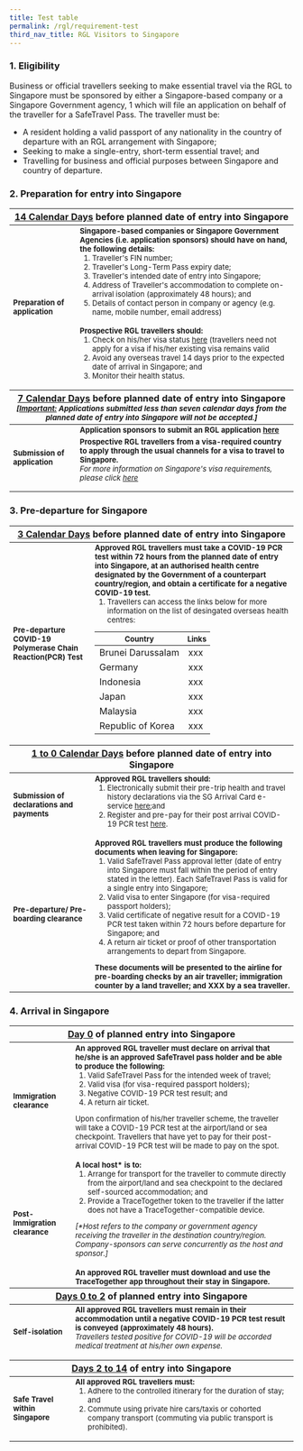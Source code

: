 ```yaml
---
title: Test table
permalink: /rgl/requirement-test
third_nav_title: RGL Visitors to Singapore
---
```


### 1. Eligibility 

Business or official travellers seeking to make essential travel via the RGL to Singapore must be sponsored by either a Singapore-based company or a Singapore Government agency, 1 which will file an application on behalf of the traveller for a SafeTravel Pass. The traveller must be:
 - A resident holding a valid passport of any nationality in the country of departure with an RGL arrangement with Singapore;
 - Seeking to make a single-entry, short-term essential travel; and
 - Travelling for business and official purposes between Singapore and country of departure.

### 2. Preparation for entry into Singapore

<table>
<thead>
  <tr>
    <th colspan="2" style="font-size:16px;"><b><u>14 Calendar Days</u></b> before planned date of entry into Singapore</th>
    <!-- <th>Scenarios</th>
   <th>Charging Policy for C+ treatment</th> -->
  </tr>
</thead>
<tbody>
  <tr>
    <td rowspan="2" style="font-size:13px;"><b>Preparation of application</b></td>
    <td style="font-size:13px;"><b>Singapore-based companies or Singapore Government Agencies (i.e. application sponsors) should have on hand, the following details:</b>
      <ol style="margin-top:0px;">
      <li style="font-size:13px; margin-top:0px;"> Traveller's FIN number;</li>
      <li style="font-size:13px; margin-top:0px;"> Traveller's Long-Term Pass expiry date;</li>
      <li style="font-size:13px; margin-top:0px;"> Traveller's intended date of entry into Singapore;</li>
      <li style="font-size:13px; margin-top:0px;"> Address of Traveller's accommodation to complete on-arrival isolation (approximately 48 hours); and</li>
      <li style="font-size:13px; margin-top:0px;"> Details of contact person in company or agency (e.g. name, mobile number, email address)</li>
      </ol>      
    </td>
  </tr>
  <tr>
  <td style="font-size:13px;"><b> Prospective RGL travellers should:</b>
 <ol style="margin-top:0px;">
      <li style="font-size:13px; margin-top:0px;"> Check on his/her visa status <a href="https://www.eservices.ica.gov.sg/esvclandingpage/save">here</a> (travellers need not apply for a visa if his/her existing visa remains valid</li>
      <li style="font-size:13px; margin-top:0px;"> Avoid any overseas travel 14 days prior to the expected date of arrival in Singapore; and</li>
      <li style="font-size:13px; margin-top:0px;"> Monitor their health status.</li>
      </ol>        
   </td>
  </tr>
  <thead>
  <tr>
    <th colspan="2" style="font-size:16px;"><b><u>7 Calendar Days</u></b> before planned date of entry into Singapore
       <p style="font-size:13px; margin-top:0px; margin-bottom:0px;"><i>[<b><u>Important:</u></b> Applications submitted less than seven calendar days from the planned date of entry into Singapore will not be accepted.]</i></p>
       </th>
  </tr>
  </thead>
  <tr>
    <td rowspan="2" style="font-size:13px;"><b>Submission of application</b></td>
    <td style="font-size:13px;"><b>Application sponsors to submit an RGL application <a href="/apply-now"> here</a></b>
    </td>
  </tr>
  <tr>
  <td style="font-size:13px;"><b> Prospective RGL travellers from a visa-required country to apply through the usual channels for a visa to travel to Singapore. </b>
    <p style=" font-size:13px; margin-top:0px;"><i>For more information on Singapore's visa requirements, please click <a href="https://www.ica.gov.sg/visitor/visitor_entryvisa"> here </a></i> </p>
   </td>
  </tr>
</tbody>
</table>

### 3. Pre-departure for Singapore

<table>
<thead>
  <tr>
    <th colspan="2" style="font-size:16px;"><b><u>3 Calendar Days</u></b> before planned date of entry into Singapore</th>
    <!-- <th>Scenarios</th>
   <th>Charging Policy for C+ treatment</th> -->
  </tr>
</thead>
<tbody>
  <tr>
    <td rowspan="2" style="font-size:13px;"><b>Pre-departure COVID-19 Polymerase Chain Reaction(PCR) Test</b></td>
    <td style="font-size:13px;"><b>Approved RGL travellers must take a COVID-19 PCR test within 72 hours from the planned date of entry into Singapore, at an authorised health centre designated by the Government of a counterpart country/region, and obtain a certificate for a negative COVID-19 test.</b>
      <ol style="margin-top:0px;">
      <li style="font-size:13px; margin-top:0px;"> Travellers can access the links below for more information on the list of desingated overseas health centres:</li>
      </ol>      
      <table style="margin-top:0px;">
        <thead>
         <tr>
    <th style="font-size:13px;">Country</th>
    <th style="font-size:13px;">Links</th>
  </tr>
        </thead>
        <tbody>
          <tr>
            <td> Brunei Darussalam</td>
            <td> xxx </td>
          </tr>
                    <tr>
            <td> Germany</td>
            <td> xxx </td>
          </tr>
                    <tr>
            <td> Indonesia</td>
            <td> xxx </td>
          </tr>
                    <tr>
            <td> Japan</td>
            <td> xxx </td>
          </tr>
                    <tr>
            <td> Malaysia</td>
            <td> xxx </td>
          </tr>
                    <tr>
            <td>Republic of Korea</td>
            <td> xxx </td>
          </tr>
        </tbody>
        </table>
      </td>
  </tr>
   <thead>
  <tr>
    <th colspan="2" style="font-size:16px;"><b><u>1 to 0 Calendar Days</u></b> before planned date of entry into Singapore
       </th>
  </tr>
  </thead>
   <tr>
    <td style="font-size:13px;"><b>Submission of declarations and payments</b></td>
    <td style="font-size:13px;"><b>Approved RGL travellers should:</b>
   <ol style="margin-top:0px;">
      <li style="font-size:13px; margin-top:0px;"> Electronically submit their pre-trip health and travel history declarations via the SG Arrival Card e-service <a href="https://www.eservices.ica.gov.sg/sgarrivalcard">here</a>;and</li>
      <li style="font-size:13px; margin-top:0px;">Register and pre-pay for their post arrival COVID-19 PCR test <a href="https://www.safetravel.changiairport.com">here</a>. </li>
      </ol>        
    </td>
  </tr>
   <tr>
    <td style="font-size:13px;"><b>Pre-departure/ Pre-boarding clearance</b></td>
    <td style="font-size:13px;"><b>Approved RGL travellers must produce the following documents when leaving for Singapore:</b>
   <ol style="margin-top:0px;">
      <li style="font-size:13px; margin-top:0px;">Valid SafeTravel Pass approval letter (date of entry into Singapore must fall within the period of entry stated in the letter). Each SafeTravel Pass is valid for a single entry into Singapore;</li>
      <li style="font-size:13px; margin-top:0px;">Valid visa to enter Singapore (for visa-required passport holders); </li>
     <li style="font-size:13px; margin-top:0px;">Valid certificate of negative result for a COVID-19 PCR test taken within 72 hours before departure for Singapore; and</li>
      <li style="font-size:13px; margin-top:0px;">A return air ticket or proof of other transportation arrangements to depart from Singapore. </li>
      </ol>
     <b style="margin-top:0px;"> These documents will be presented to the airline for pre-boarding checks by an air traveller; immigration counter by a land traveller; and XXX by a sea traveller.</b>
    </td>
  </tr>
</tbody>
</table>

### 4. Arrival in Singapore

<table>
<thead>
  <tr>
    <th colspan="2" style="font-size:16px;"><b><u>Day 0</u></b> of planned entry into Singapore</th>
    <!-- <th>Scenarios</th>
   <th>Charging Policy for C+ treatment</th> -->
  </tr>
</thead>
<tbody>
  <tr>
    <td  style="font-size:13px;"><b>Immigration clearance</b></td>
    <td style="font-size:13px;"><b>An approved RGL traveller must declare on arrival that he/she is an approved SafeTravel pass holder and be able to produce the following:</b>
      <ol style="margin-top:0px;">
      <li style="font-size:13px; margin-top:0px;">Valid SafeTravel Pass for the intended week of travel;</li>
             <li style="font-size:13px; margin-top:0px;">Valid visa (for visa-required passport holders);</li>
             <li style="font-size:13px; margin-top:0px;">Negative COVID-19 PCR test result; and</li>
             <li style="font-size:13px; margin-top:0px;">A return air ticket.</li>
      </ol> 
     <p style="font-size:13px; margin-top:0px;">Upon confirmation of his/her traveller scheme, the traveller will take a COVID-19 PCR test at the airport/land or sea checkpoint. Travellers that have yet to pay for their post-arrival COVID-19 PCR test will be made to pay on the spot.</p>
      </td>
  </tr>
  <tr>
    <td rowspan="2" style="font-size:13px;"><b>Post-Immigration clearance</b></td>
    <td style="font-size:13px;"><b>A local host* is to: </b>
      <ol style="margin-top:0px;">
      <li style="font-size:13px; margin-top:0px;">Arrange for transport for the traveller to commute directly from the airport/land and sea checkpoint to the declared self-sourced accommodation; and</li>
             <li style="font-size:13px; margin-top:0px;">Provide a TraceTogether token to the traveller if the latter does not have a TraceTogether-compatible device.</li>
      </ol> 
     <p style="font-size:13px; margin-top:0px;"><i>[*Host refers to the company or government agency receiving the traveller in the destination country/region. Company-sponsors can serve concurrently as the host and sponsor.]</i></p>
      </td>
  </tr>
 <tr>
    <td style="font-size:13px;"><b>An approved RGL traveller must download and use the TraceTogether app throughout their stay in Singapore.</b>
      </td>
  </tr>
    <thead>
  <tr>
    <th colspan="2" style="font-size:16px;"><b><u>Days 0 to 2</u></b> of planned entry into Singapore
       </th>
  </tr>
  </thead>
   <tr>
    <td style="font-size:13px;"><b>Self-isolation</b></td>
    <td style="font-size:13px;"><b>All approved RGL travellers must remain in their accommodation until a negative COVID-19 PCR test result is conveyed (approximately 48 hours).</b>
     <p style="font-size:13px; margin-top:0px;"><i>Travellers tested positive for COVID-19 will be accorded medical treatment at his/her own expense. </i> </p>
    </td>
 </tr>  
  <thead>
  <tr>
    <th colspan="2" style="font-size:16px;"><b><u>Days 2 to 14</u></b> of entry into Singapore
       </th>
  </tr>
  </thead>
   <tr>
    <td style="font-size:13px;"><b>Safe Travel within Singapore</b></td>
    <td style="font-size:13px;"><b>All approved RGL travellers must:</b>
    <ol style="margin-top:0px;">
      <li style="font-size:13px; margin-top:0px;">Adhere to the controlled itinerary for the duration of stay; and</li>
             <li style="font-size:13px; margin-top:0px;">Commute using private hire cars/taxis or cohorted company transport (commuting via public transport is prohibited).</li>
      </ol> 
    </td>
 </tr>  
</tbody>
</table>












